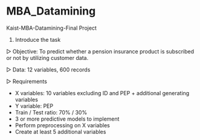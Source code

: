 # MBA_Datamining
Kaist-MBA-Datamining-Final Project
1. Introduce the task

▷ Objective: To predict whether a pension insurance product is subscribed or not by utilizing customer data.

▷ Data: 12 variables, 600 records

▷ Requirements
- X variables: 10 variables excluding ID and PEP + additional generating variables
- Y variable: PEP
- Train / Test ratio: 70% / 30%
- 3 or more predictive models to implement
- Perform preprocessing on X variables
- Create at least 5 additional variables
